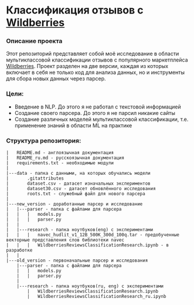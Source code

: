 # Классификация отзывов c [Wildberries](wildberries.ru)

### Описание проекта
Этот репозиторий представляет собой моё исследование в области мультиклассовой
классификации отзывов с популярного маркетплейса [Wildberries](wildberries.ru).
Проект разделен на две версии, каждая из которых включает в себя не только код для
анализа данных, но и инструменты для сбора новых данных через парсер.

### Цели:

- Введение в NLP. До этого я не работал с текстовой информацией
- Создание своего парсера. До этого я не парсил никакие сайты
- Создание различных моделей мультиклассовой классификации, т.е. применение
знаний в области ML на практике

### Структура репозитория:

```Folder PATH listing
|   README.md - англоязычная документация
|   README_ru.md - русскоязычная документация
|   requirements.txt - необходимые модули
|       
|---data - папка с данными, на которых обучались модели
|       .gitattributes
|       dataset.csv - датасет изначальных экспериментов 
|       dataset30.csv - датасет обновлённого исследования
|       roots.txt - служебный файл для нового парсера
|       
|---new_version - доработанные парсер и исследование
|   |---parser - папка с файлами для парсера
|   |   |   models.py
|   |   |   parser.py
|   |           
|   |---research - папка ноутбуков(eng) с экспериментами 
|   |   |   navec_hudlit_v1_12B_500K_300d_100q.tar - предобученные векторные представления слов библиотеки navec
|   |   |   WildberriesReviewsClassificationResearch.ipynb - в разработке
|   |      
|---old_version - первоначальные парсер и исследования
    |---parser - папка с файлами для парсера
    |   |   models.py
    |   |   parser.py
    |         
    |---research - папка ноутбуков(ru, eng) с экспериментами 
        |   WildberriesReviewsClassificationResearch.ipynb
        |   WildberriesReviewsClassificationResearch_ru.ipynb
```